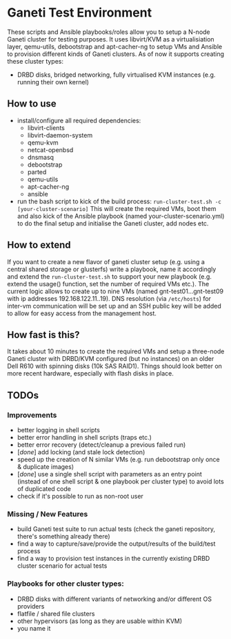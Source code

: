 # Ganeti Test Environment

These scripts and Ansible playbooks/roles allow you to setup a N-node Ganeti cluster for testing purposes. It uses libvirt/KVM as a virtualisiation layer, qemu-utils, debootstrap and apt-cacher-ng to setup VMs and Ansible to provision different kinds of Ganeti clusters. As of now it supports creating these cluster types:
- DRBD disks, bridged networking, fully virtualised KVM instances (e.g. running their own kernel)

## How to use

- install/configure all required dependencies:
  - libvirt-clients
  - libvirt-daemon-system
  - qemu-kvm
  - netcat-openbsd
  - dnsmasq
  - debootstrap
  - parted
  - qemu-utils
  - apt-cacher-ng
  - ansible
- run the bash script to kick of the build process: `run-cluster-test.sh -c [your-cluster-scenario]` This will create the required VMs, boot them and also kick of the Ansible playbook (named your-cluster-scenario.yml) to do the final setup and initialise the Ganeti cluster, add nodes etc.

## How to extend

If you want to create a new flavor of ganeti cluster setup (e.g. using a central shared storage or glusterfs) write a playbook, name it accordingly and extend the `run-cluster-test.sh` to support your new playbook (e.g. extend the usage() function, set the number of required VMs etc.). The current logic allows to create up to nine VMs (named gnt-test01...gnt-test09 with ip addresses 192.168.122.11..19). DNS resolution (via `/etc/hosts`) for inter-vm communication will be set up and an SSH public key will be added to allow for easy access from the management host.

## How fast is this?

It takes about 10 minutes to create the required VMs and setup a three-node Ganeti cluster with DRBD/KVM configured (but no instances) on an older Dell R610 with spinning disks (10k SAS RAID1). Things should look better on more recent hardware, especially with flash disks in place.

## TODOs

### Improvements
- better logging in shell scripts
- better error handling in shell scripts (traps etc.)
- better error recovery (detect/cleanup a previous failed run)
- [*done*] add locking (and stale lock detection)
- speed up the creation of N similar VMs (e.g. run debootstrap only once & duplicate images)
- [*done*] use a single shell script with parameters as an entry point (instead of one shell script & one playbook per cluster type) to avoid lots of duplicated code
- check if it's possible to run as non-root user

### Missing / New Features
- build Ganeti test suite to run actual tests (check the ganeti repository, there's something already there)
- find a way to capture/save/provide the output/results of the build/test process
- find a way to provision test instances in the currently existing DRBD cluster scenario for actual tests

### Playbooks for other cluster types:
- DRBD disks with different variants of networking and/or different OS providers
- flatfile / shared file clusters
- other hypervisors (as long as they are usable within KVM)
- you name it
